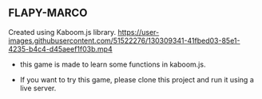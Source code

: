 ## FLAPY-MARCO
Created using Kaboom.js library.
https://user-images.githubusercontent.com/51522276/130309341-41fbed03-85e1-4235-b4c4-d45aeef1f03b.mp4

- this game is made to learn some functions in kaboom.js.

- If you want to try this game, please clone this project and run it using a live server.
